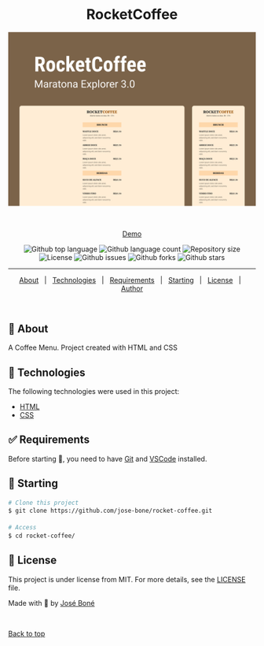 <h1 align="center">RocketCoffee</h1>

<div align="center" id="top">
  <img src="./.github/cover.png" alt="RocketCoffee" />

&#xa0;

<a href="https://rocketcoffee-jose-bone.vercel.app">Demo</a>

</div>

<p align="center">
  <img alt="Github top language" src="https://img.shields.io/github/languages/top/jose-bone/rocket-coffee?color=ffedd5">

  <img alt="Github language count" src="https://img.shields.io/github/languages/count/jose-bone/rocket-coffee?color=ffedd5">

  <img alt="Repository size" src="https://img.shields.io/github/repo-size/jose-bone/rocket-coffee?color=ffedd5">

  <img alt="License" src="https://img.shields.io/github/license/jose-bone/rocket-coffee?color=ffedd5">

  <img alt="Github issues" src="https://img.shields.io/github/issues/jose-bone/rocket-coffee?color=ffedd5" />

  <img alt="Github forks" src="https://img.shields.io/github/forks/jose-bone/rocket-coffee?color=ffedd5" />

  <img alt="Github stars" src="https://img.shields.io/github/stars/jose-bone/rocket-coffee?color=ffedd5" />
</p>

<hr>

<p align="center">
  <a href="#dart-about">About</a> &#xa0; | &#xa0;
  <a href="#rocket-technologies">Technologies</a> &#xa0; | &#xa0;
  <a href="#white_check_mark-requirements">Requirements</a> &#xa0; | &#xa0;
  <a href="#checkered_flag-starting">Starting</a> &#xa0; | &#xa0;
  <a href="#memo-license">License</a> &#xa0; | &#xa0;
  <a href="https://github.com/jose-bone" target="_blank">Author</a>
</p>

<br>

## :dart: About

A Coffee Menu. Project created with HTML and CSS

## :rocket: Technologies

The following technologies were used in this project:

- [HTML](https://developer.mozilla.org/en-US/docs/Learn/HTML)
- [CSS](https://developer.mozilla.org/en-US/docs/Learn/CSS)

## :white_check_mark: Requirements

Before starting :checkered_flag:, you need to have [Git](https://git-scm.com) and [VSCode](https://code.visualstudio.com) installed.

## :checkered_flag: Starting

```bash
# Clone this project
$ git clone https://github.com/jose-bone/rocket-coffee.git

# Access
$ cd rocket-coffee/
```

## :memo: License

This project is under license from MIT. For more details, see the [LICENSE](LICENSE.md) file.

Made with 💜 by <a href="https://github.com/jose-bone" target="_blank">José Boné</a>

&#xa0;

<a href="#top">Back to top</a>
